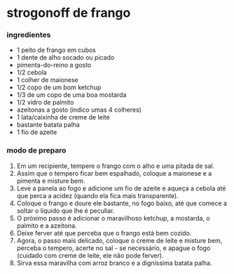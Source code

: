 # strogonoff de frango

### ingredientes

- 1 peito de frango em cubos
- 1 dente de alho socado ou picado
- pimenta-do-reino a gosto
- 1/2 cebola
- 1 colher de maionese
- 1/2 copo de um bom ketchup
- 1/3 de um copo de uma boa mostarda
- 1/2 vidro de palmito
- azeitonas a gosto (indico umas 4 colheres)
- 1 lata/caixinha de creme de leite
- bastante batata palha
- 1 fio de azeite

### modo de preparo

1. Em um recipiente, tempere o frango com o alho e uma pitada de sal.
2. Assim que o tempero ficar bem espalhado, coloque a maionese e a pimenta e misture bem.
3. Leve a panela ao fogo e adicione um fio de azeite e aqueça a cebola até que perca a acidez (quando ela fica mais transparente).
4. Coloque o frango e doure ele bastante, no fogo baixo, até que comece a soltar o líquido que lhe é peculiar.
5. O próximo passo é adicionar o maravilhoso ketchup, a mostarda, o palmito e a azeitona.
6. Deixe ferver até que perceba que o frango está bem cozido.
7. Agora, o passo mais delicado, coloque o creme de leite e misture bem, perceba o tempero, acerte no sal - se necessário, e apague o fogo (cuidado com creme de leite, ele não pode ferver).
8. Sirva essa maravilha com arroz branco e a digníssima batata palha.





